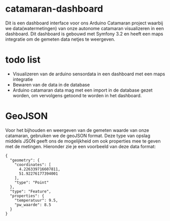 catamaran-dashboard
===================

Dit is een dashboard interface voor ons Arduino Catamaran project waarbij we data(watermetingen) van onze autonome  catamaran visualizeren in een dashboard. Dit dashboard is gebouwd met Symfony 3.2 en heeft een maps integratie om de gemeten data netjes te weergeven. 

todo list
===================
- Visualizeren van de arduino sensordata in een dashboard met een maps integratie
- Bewaren van de data in de database
- Arduino catamaran data mag met een import in de database gezet worden, om vervolgens getoond te worden in het dashboard. 

GeoJSON
===================
Voor het bijhouden en weergeven van de gemeten waarde van onze catamaran, gebruiken we de geoJSON format. Deze type van opslag middels JSON  geeft ons de mogelijkheid om ook properties mee te geven met de metingen. Hieronder zie je een voorbeeld van deze data format:

``````
{
  "geometry": {
    "coordinates": [
      4.226339716607811,
      51.92276177394001
    ],
    "type": "Point"
  },
  "type": "Feature",
  "properties": {
    "temperatuur": 9.5,
    "pw_waarde": 8.5
  }
}
``````